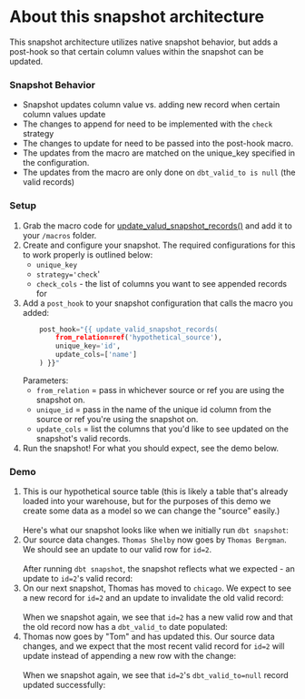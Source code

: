 # About this snapshot architecture
This snapshot architecture utilizes native snapshot behavior, but adds a post-hook
so that certain column values within the snapshot can be updated.

### Snapshot Behavior
- Snapshot updates column value vs. adding new record when certain column values update
- The changes to append for need to be implemented with the `check` strategy
- The changes to update for need to be passed into the post-hook macro.
- The updates from the macro are matched on the unique_key specified in the configuration.
- The updates from the macro are only done on `dbt_valid_to is null` (the valid records)

### Setup
1. Grab the macro code for [update_valud_snapshot_records()](/../../macros/update_valid_snapshot_records.sql)
   and add it to your `/macros` folder.
2. Create and configure your snapshot. The required configurations for this to work properly
   is outlined below:
     - `unique_key`
     - `strategy='check`'
     - `check_cols` - the list of columns you want to see appended records for
3. Add a `post_hook` to your snapshot configuration that calls the macro you added:
    ```python
        post_hook="{{ update_valid_snapshot_records(
            from_relation=ref('hypothetical_source'), 
            unique_key='id', 
            update_cols=['name']
        ) }}"
    ```
    Parameters:
    - `from_relation` = pass in whichever source or ref you are using the snapshot on.
    - `unique_id` = pass in the name of the unique id column from the source or ref you're using the snapshot on.
    - `update_cols` = list the columns that you'd like to see updated on the snapshot's valid records.
4. Run the snapshot! For what you should expect, see the demo below.

### Demo
1. This is our hypothetical source table (this is likely a table that's already 
   loaded into your warehouse, but for the purposes of this demo we create some 
   data as a model so we can change the "source" easily.)  
   [](_images/hypothetical_source.png)  
   Here's what our snapshot looks like when we initially run `dbt snapshot`:    
   [](_images/initial_snapshot.png)
2. Our source data changes. `Thomas Shelby` now goes by `Thomas Bergman`. We 
   should see an update to our valid row for `id=2`.    
   [](_images/source_change_1.png)  
   After running `dbt snapshot`, the snapshot reflects what we expected - an
   update to `id=2`'s valid record:  
   [](_images/snapshot_change_1.png)
3. On our next snapshot, Thomas has moved to `chicago`. We expect to see a new
   record for `id=2` and an update to invalidate the old valid record:  
   [](_images/source_change_2.png)  
   When we snapshot again, we see that `id=2` has a new valid row and that the 
   old record now has a `dbt_valid_to` date populated:  
   [](_images/snapshot_change_2.png)
4. Thomas now goes by "Tom" and has updated this. Our source data changes, and
   we expect that the most recent valid record for `id=2` will update instead
   of appending a new row with the change:  
   [](_images/source_change_3.png)  
   When we snapshot again, we see that `id=2`'s `dbt_valid_to=null` record
   updated successfully:  
   [](_images/snapshot_change_3.png)  
